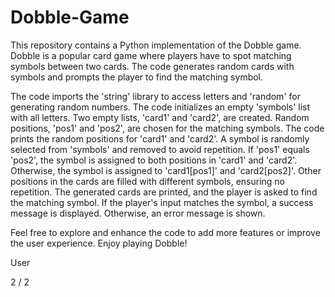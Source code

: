 # Dobble-Game
This repository contains a Python implementation of the Dobble game. Dobble is a popular card game where players have to spot matching symbols between two cards. The code generates random cards with symbols and prompts the player to find the matching symbol. 

The code imports the 'string' library to access letters and 'random' for generating random numbers. The code initializes an empty 'symbols' list with all letters. Two empty lists, 'card1' and 'card2', are created. Random positions, 'pos1' and 'pos2', are chosen for the matching symbols. The code prints the random positions for 'card1' and 'card2'. A symbol is randomly selected from 'symbols' and removed to avoid repetition. If 'pos1' equals 'pos2', the symbol is assigned to both positions in 'card1' and 'card2'. Otherwise, the symbol is assigned to 'card1[pos1]' and 'card2[pos2]'. Other positions in the cards are filled with different symbols, ensuring no repetition. The generated cards are printed, and the player is asked to find the matching symbol. If the player's input matches the symbol, a success message is displayed. Otherwise, an error message is shown.

Feel free to explore and enhance the code to add more features or improve the user experience. Enjoy playing Dobble!





User

2 / 2
